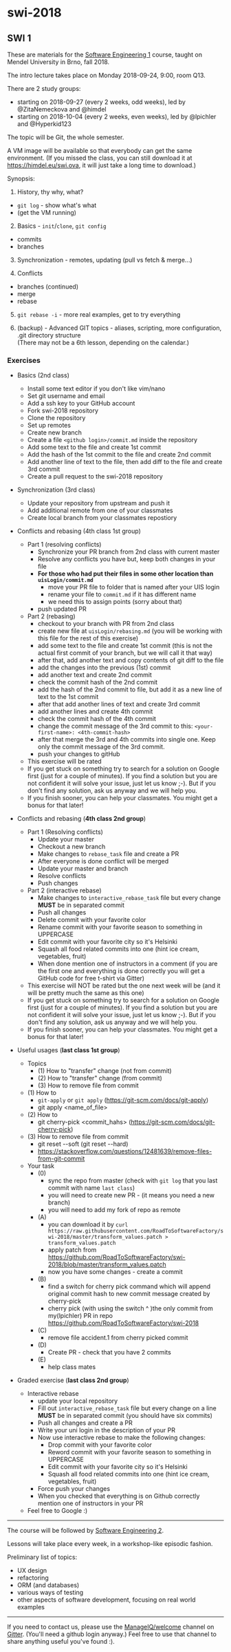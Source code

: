 # swi-2018

## SWI 1

These are materials for the [Software Engineering 1](http://is.mendelu.cz/katalog/syllabus.pl?kod=PEF:SWI1) course, taught on Mendel University in Brno, fall 2018.

The intro lecture takes place on Monday 2018-09-24, 9:00, room Q13.

There are 2 study groups:

   * starting on 2018-09-27 (every 2 weeks, odd weeks), led by @ZitaNemeckova and @himdel
   * starting on 2018-10-04 (every 2 weeks, even weeks), led by @lpichler and @Hyperkid123


The topic will be Git, the whole semester.

A VM image will be available so that everybody can get the same environment. (If you missed the class, you can still download it at https://himdel.eu/swi.ova, it will just take a long time to download.)


Synopsis:

1. History, thy why, what?  
  - `git log` - show what's what
  - (get the VM running)

2. Basics - `init`/`clone`, `git config`  
  - commits
  - branches

3. Synchronization - remotes, updating (pull vs fetch & merge...)

4. Conflicts  
  - branches (continued)
  - merge
  - rebase

5. `git rebase -i` - more real examples, get to try everything

6. (backup) - Advanced GIT topics - aliases, scripting, more configuration, .git directory structure  
  (There may not be a 6th lesson, depending on the calendar.)

### Exercises

- Basics (2nd class)
  - Install some text editor if you don't like vim/nano
  - Set git username and email
  - Add a ssh key to your GitHub account
  - Fork swi-2018 repository
  - Clone the repository
  - Set up remotes
  - Create new branch
  - Create a file `<github login>/commit.md` inside the repository
  - Add some text to the file and create 1st commit
  - Add the hash of the 1st commit to the file and create 2nd commit
  - Add another line of text to the file, then add diff to the file and create 3rd commit
  - Create a pull request to the swi-2018 repository
- Synchronization (3rd class)
  - Update your repository from upstream and push it
  - Add additional remote from one of your classmates
  - Create local branch from your classmates repostiory
- Conflicts and rebasing (4th class 1st group)
  - Part 1 (resolving conflicts)
    - Synchronize your PR branch from 2nd class with current master
    - Resolve any conflicts you have but, keep both changes in your file
    - **For those who had put their files in some other location than `uisLogin/commit.md`**
      - move your PR file to folder that is named after your UIS login
      - rename your file to `commit.md` if it has different name
      - we need this to assign points (sorry about that)
    - push updated PR
  - Part 2 (rebasing)
    - checkout to your branch with PR from 2nd class
    - create new file at `uisLogin/rebasing.md` (you will be working with this file for the rest of this exercise)
    - add some text to the file and create 1st commit (this is not the actual first commit of your branch, but we will call it that way)
    - after that, add another text and copy contents of git diff to the file
    - add the changes into the previous (1st) commit
    - add another text and create 2nd commit
    - check the commit hash of the 2nd commit
    - add the hash of the 2nd commit to file, but add it as a new line of text to the 1st commit
    - after that add another lines of text and create 3rd commit
    - add another lines and create 4th commit
    - check the commit hash of the 4th commit
    - change the commit message of the 3rd commit to this: `<your-first-name>: <4th-commit-hash>`
    - after that merge the 3rd and 4th commits into single one. Keep only the commit message of the 3rd commit.
    - push your changes to gitHub
  - This exercise will be rated
  - If you get stuck on something try to search for a solution on Google first (just for a couple of minutes). If you find a solution but you are not confident it will solve your issue, just let us know ;-). But if you don't find any solution, ask us anyway and we will help you.
  - If you finish sooner, you can help your classmates. You might get a bonus for that later!
- Conflicts and rebasing (**4th class 2nd group**)
  - Part 1 (Resolving conflicts)
    - Update your master
    - Checkout a new branch
    - Make changes to `rebase_task` file and create a PR
    - After everyone is done conflict will be merged
    - Update your master and branch
    - Resolve conflicts
    - Push changes
  - Part 2 (interactive rebase)
    - Make changes to `interactive_rebase_task` file but every change **MUST** be in separated commit
    - Push all changes
    - Delete commit with your favorite color
    - Rename commit with your favorite season to something in UPPERCASE
    - Edit commit with your favorite city so it's Helsinki 
    - Squash all food related commits into one (hint ice cream, vegetables, fruit)
    - When done mention one of instructors in a comment (if you are the first one and everything is done correctly you will get a GitHub code for free t-shirt via Gitter) 
  - This exercise will NOT be rated but the one next week will be (and it will be pretty much the same as this one)
  - If you get stuck on something try to search for a solution on Google first (just for a couple of minutes). If you find a solution but you are not confident it will solve your issue, just let us know ;-). But if you don't find any solution, ask us anyway and we will help you.
  - If you finish sooner, you can help your classmates. You might get a bonus for that later!
- Useful usages (**last class 1st group**)
    - Topics
        - (1) How to "transfer" change (not from commit)
        - (2) How to "transfer" change (from commit)
        - (3) How to remove file from commit
    - (1) How to
        - `git-apply` or `git apply` (https://git-scm.com/docs/git-apply)
        - git apply <name_of_file>
    - (2) How to
        - git cherry-pick <commit_hahs> (https://git-scm.com/docs/git-cherry-pick)
    - (3) How to remove file from commit
        - git reset --soft (git reset --hard)
        - https://stackoverflow.com/questions/12481639/remove-files-from-git-commit
    - Your task
        - (0) 
            - sync the repo from master (check with `git log` that you last commit with name `last class`)
            - you will need to create new PR - (it means you need a new branch)
            - you will need to add my fork of repo as remote
        - (A) 
            - you can download it by `curl https://raw.githubusercontent.com/RoadToSoftwareFactory/swi-2018/master/transform_values.patch > transform_values.patch`
            - apply patch from https://github.com/RoadToSoftwareFactory/swi-2018/blob/master/transform_values.patch
            - now you have some changes - create a commit
        - (B) 
            - find a switch for cherry pick command which will append original commit hash to new commit message created by cherry-pick
            - cherry pick (with using the switch ^ )the only commit from my(lpichler) PR in repo https://github.com/RoadToSoftwareFactory/swi-2018
        - (C) 
            - remove file accident.1 from cherry picked commit
        - (D) 
            - Create PR - check that you have 2 commits
        - (E) 
            - help class mates

- Graded exercise (**last class 2nd group**)
  - Interactive rebase
    - update your local repository
    - Fill out `interactive_rebase_task` file but every change on a line **MUST** be in separated commit (you should have six commits)
    - Push all changes and create a PR
    - Write your uni login in the description of your PR
    - Now use interactive rebase to make the following changes:
      - Drop commit with your favorite color
      - Reword commit with your favorite season to something in UPPERCASE
      - Edit commit with your favorite city so it's Helsinki 
      - Squash all food related commits into one (hint ice cream, vegetables, fruit)
    - Force push your changes
    - When you checked that everything is on Github correctly mention one of instructors in your PR
  - Feel free to Google :)
---

The course will be followed by [Software Engineering 2](https://is.mendelu.cz/katalog/syllabus.pl?kod=PEF:SWI2).

Lessons will take place every week, in a workshop-like episodic fashion.

Preliminary list of topics:

* UX design
* refactoring
* ORM (and databases)
* various ways of testing
* other aspects of software development, focusing on real world examples

---

If you need to contact us, please use the [ManageIQ/welcome](https://gitter.im/ManageIQ/welcome) channel on [Gitter](https://gitter.im). (You'll need a github login anyway.)
Feel free to use that channel to share anything useful you've found :).
